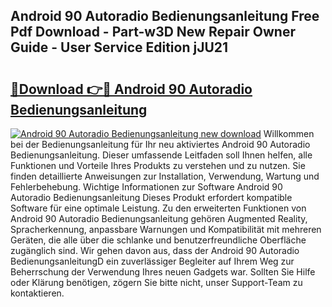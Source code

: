 ## Android 90 Autoradio Bedienungsanleitung Free Pdf Download - Part-w3D New Repair Owner Guide - User Service Edition jJU21

# <h2><a href="http://df157k.blite.top/?on=Android+90+Autoradio+Bedienungsanleitung">🔗Download 👉🔴 Android 90 Autoradio Bedienungsanleitung</a></h2>

[![Android 90 Autoradio Bedienungsanleitung new download](https://i.imgur.com/lujVjoI.png)](http://df157k.blite.top/?on=Android+90+Autoradio+Bedienungsanleitung)
Willkommen bei der Bedienungsanleitung für Ihr neu aktiviertes Android 90 Autoradio Bedienungsanleitung. Dieser umfassende Leitfaden soll Ihnen helfen, alle Funktionen und Vorteile Ihres Produkts zu verstehen und zu nutzen. Sie finden detaillierte Anweisungen zur Installation, Verwendung, Wartung und Fehlerbehebung. Wichtige Informationen zur Software Android 90 Autoradio Bedienungsanleitung Dieses Produkt erfordert kompatible Software für eine optimale Leistung. Zu den erweiterten Funktionen von Android 90 Autoradio Bedienungsanleitung gehören Augmented Reality, Spracherkennung, anpassbare Warnungen und Kompatibilität mit mehreren Geräten, die alle über die schlanke und benutzerfreundliche Oberfläche zugänglich sind. Wir gehen davon aus, dass der Android 90 Autoradio BedienungsanleitungD ein zuverlässiger Begleiter auf Ihrem Weg zur Beherrschung der Verwendung Ihres neuen Gadgets war. Sollten Sie Hilfe oder Klärung benötigen, zögern Sie bitte nicht, unser Support-Team zu kontaktieren.
